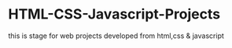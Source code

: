 # HTML-CSS-Javascript-Projects
this is stage for web projects developed from html,css &amp; javascript
